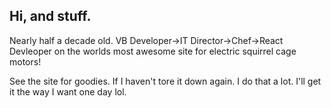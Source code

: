 ## Hi, and stuff.
Nearly half a decade old.
VB Developer->IT Director->Chef->React Devleoper on the worlds most awesome site for electric squirrel cage motors!

See the site for goodies. If I haven't tore it down again. I do that a lot. I'll get it the way I want one day lol.

<!--
**veronicahodo/veronicahodo** is a ✨ _special_ ✨ repository because its `README.md` (this file) appears on your GitHub profile.

Here are some ideas to get you started:

- 🔭 I’m currently working on ...
- 🌱 I’m currently learning ...
- 👯 I’m looking to collaborate on ...
- 🤔 I’m looking for help with ...
- 💬 Ask me about ...
- 📫 How to reach me: ...
- 😄 Pronouns: ...
- ⚡ Fun fact: ...
-->

